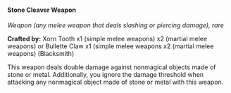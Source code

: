 #### Stone Cleaver Weapon
_Weapon (any melee weapon that deals slashing or piercing damage), rare_

**Crafted by:** Xorn Tooth x1 (simple melee weapons) x2 (martial melee weapons) or Bullette Claw x1 (simple melee weapons x2 (martial melee weapons) (Blacksmith)

This weapon deals double damage against nonmagical objects made of stone or metal. Additionally, you ignore the damage threshold when attacking any nonmagical object made of stone or metal with this weapon.